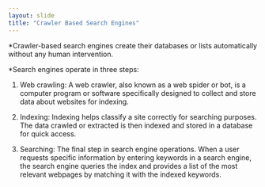 ```yaml
---
layout: slide
title: "Crawler Based Search Engines"
---
```

*Crawler-based search engines create their databases or lists automatically without any human intervention.

*Search engines operate in three steps:
   
   1. Web crawling: A web crawler, also known as a web spider or bot, is a computer program or software specifically designed to collect and store data about websites for indexing.
   
   2. Indexing: Indexing helps classify a site correctly for searching purposes. The data crawled or extracted is then indexed and stored in a database for quick access.
   
   3. Searching: The final step in search engine operations. When a user requests specific information by entering keywords in a search engine, the search engine queries the index and provides a list of the most relevant webpages by matching it with the indexed keywords.
